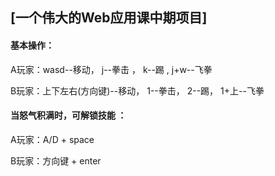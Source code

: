 ## [一个伟大的Web应用课中期项目]
#### 基本操作：

A玩家：wasd--移动， j--拳击 ， k--踢 ,  j+w--飞拳

B玩家：上下左右(方向键)--移动， 1--拳击， 2--踢， 1+上--飞拳

#### 当怒气积满时，可解锁技能 ：

A玩家：A/D + space 

B玩家：方向键 + enter

